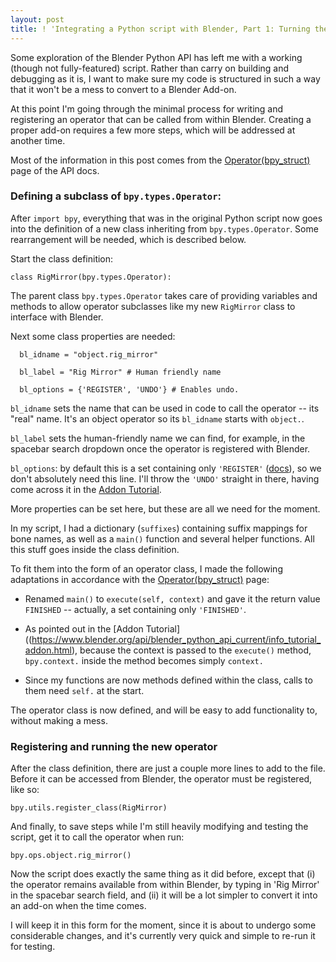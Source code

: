 ```yaml
---
layout: post
title: ! 'Integrating a Python script with Blender, Part 1: Turning the code into an operator'
---
```


Some exploration of the Blender Python API has left me with a working (though not fully-featured) script. Rather than carry on building and debugging as it is, I want to make sure my code is structured in such a way that it won't be a mess to convert to a Blender Add-on.

At this point I'm going through the minimal process for writing and registering an operator that can be called from within Blender. Creating a proper add-on requires a few more steps, which will be addressed at another time.

Most of the information in this post comes from the [Operator(bpy_struct)](https://www.blender.org/api/blender_python_api_current/bpy.types.Operator.html) page of the API docs.

### Defining a subclass of `bpy.types.Operator`:

After `import bpy`, everything that was in the original Python script now goes into the definition of a new class inheriting from `bpy.types.Operator`. Some rearrangement will be needed, which is described below.

Start the class definition:

```
class RigMirror(bpy.types.Operator):
```

The parent class `bpy.types.Operator` takes care of providing variables and methods to allow operator subclasses like my new `RigMirror` class to interface with Blender.

Next some class properties are needed:


~~~
  bl_idname = "object.rig_mirror"

  bl_label = "Rig Mirror" # Human friendly name

  bl_options = {'REGISTER', 'UNDO'} # Enables undo.
~~~


`bl_idname` sets the name that can be used in code to call the operator -- its "real" name. It's an object operator so its `bl_idname` starts with `object.`.

`bl_label` sets the human-friendly name we can find, for example, in the spacebar search dropdown once the operator is registered with Blender.

`bl_options`: by default this is a set containing only `'REGISTER'` ([docs](https://www.blender.org/api/blender_python_api_current/bpy.types.Operator.html?highlight=bl_options#bpy.types.Operator.bl_options)), so we don't absolutely need this line. I'll throw the `'UNDO'` straight in there, having come across it in the [Addon Tutorial](https://www.blender.org/api/blender_python_api_current/info_tutorial_addon.html).

More properties can be set here, but these are all we need for the moment.

In my script, I had a dictionary (`suffixes`) containing suffix mappings for bone names, as well as a `main()` function and several helper functions. All this stuff goes inside the class definition.

To fit them into the form of an operator class, I made the following adaptations in accordance with the [Operator(bpy_struct)](https://www.blender.org/api/blender_python_api_current/bpy.types.Operator.html) page:

* Renamed `main()` to `execute(self, context)` and gave it the return value `FINISHED` -- actually, a set containing only `'FINISHED'`.

* As pointed out in the [Addon Tutorial]((https://www.blender.org/api/blender_python_api_current/info_tutorial_addon.html), because the context is passed to the `execute()` method, `bpy.context.` inside the method becomes simply `context.`

* Since my functions are now methods defined within the class, calls to them need `self.` at the start.

The operator class is now defined, and will be easy to add functionality to, without making a mess.

### Registering and running the new operator

After the class definition, there are just a couple more lines to add to the file. Before it can be accessed from Blender, the operator must be registered, like so:

```
bpy.utils.register_class(RigMirror)
```

And finally, to save steps while I'm still heavily modifying and testing the script, get it to call the operator when run:

```
bpy.ops.object.rig_mirror()
```

Now the script does exactly the same thing as it did before, except that (i) the operator remains available from within Blender, by typing in 'Rig Mirror' in the spacebar search field, and (ii) it will be a lot simpler to convert it into an add-on when the time comes.

I will keep it in this form for the moment, since it is about to undergo some considerable changes, and it's currently very quick and simple to re-run it for testing.
